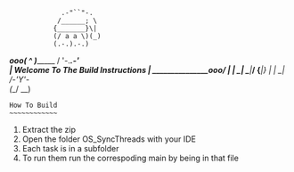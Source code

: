                  .-"``"-.
                /______; \
               {_______}\|
               (/ a a \)(_)
               (.-.).-.)
  _______ooo__(    ^    )__________
 /             '-.___.-'           \
| Welcome To The Build Instructions |
 \_______________________ooo_______/
              |_  |  _|
              \___|___/
              {___|___}
               |_ | _|
               /-'Y'-\
              (__/ \__)

	How To Build
	~~~~~~~~~~~~
1. Extract the zip
2. Open the folder OS_SyncThreads with your IDE
3. Each task is in a subfolder
4. To run them run the correspoding main by being in that file
